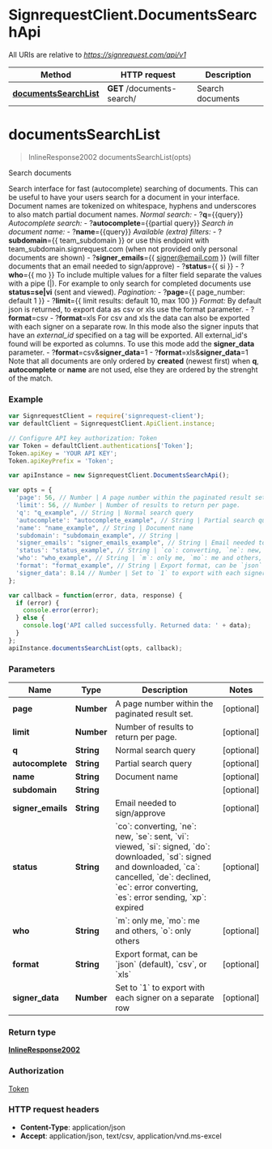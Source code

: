 # SignrequestClient.DocumentsSearchApi

All URIs are relative to *https://signrequest.com/api/v1*

Method | HTTP request | Description
------------- | ------------- | -------------
[**documentsSearchList**](DocumentsSearchApi.md#documentsSearchList) | **GET** /documents-search/ | Search documents


<a name="documentsSearchList"></a>
# **documentsSearchList**
> InlineResponse2002 documentsSearchList(opts)

Search documents

Search interface for fast (autocomplete) searching of documents.  This can be useful to have your users search for a document in your interface.  Document names are tokenized on whitespace, hyphens and underscores to also match partial document names.  *Normal search:*  - ?**q**&#x3D;{{query}}  *Autocomplete search:*  - ?**autocomplete**&#x3D;{{partial query}}  *Search in document name:*  - ?**name**&#x3D;{{query}}  *Available (extra) filters:*  - ?**subdomain**&#x3D;{{ team_subdomain }} or use this endpoint with team_subdomain.signrequest.com (when not provided only personal documents are shown) - ?**signer_emails**&#x3D;{{ signer@email.com }} (will filter documents that an email needed to sign/approve) - ?**status**&#x3D;{{ si }} - ?**who**&#x3D;{{ mo }}  To include multiple values for a filter field separate the values with a pipe (|). For example to only search for completed documents use **status&#x3D;se|vi** (sent and viewed).  *Pagination:*  - ?**page**&#x3D;{{ page_number: default 1 }} - ?**limit**&#x3D;{{ limit results: default 10, max 100 }}  *Format:*  By default json is returned, to export data as csv or xls use the format parameter.  - ?**format**&#x3D;csv - ?**format**&#x3D;xls  For csv and xls the data can also be exported with each signer on a separate row. In this mode also the signer inputs that have an *external_id* specified on a tag will be exported. All external_id&#39;s found will be exported as columns. To use this mode add the **signer_data** parameter.  - ?**format**&#x3D;csv&amp;**signer_data**&#x3D;1 - ?**format**&#x3D;xls&amp;**signer_data**&#x3D;1  Note that all documents are only ordered by **created** (newest first) when **q**, **autocomplete** or **name** are not used, else they are ordered by the strenght of the match.

### Example
```javascript
var SignrequestClient = require('signrequest-client');
var defaultClient = SignrequestClient.ApiClient.instance;

// Configure API key authorization: Token
var Token = defaultClient.authentications['Token'];
Token.apiKey = 'YOUR API KEY';
Token.apiKeyPrefix = 'Token';

var apiInstance = new SignrequestClient.DocumentsSearchApi();

var opts = { 
  'page': 56, // Number | A page number within the paginated result set.
  'limit': 56, // Number | Number of results to return per page.
  'q': "q_example", // String | Normal search query
  'autocomplete': "autocomplete_example", // String | Partial search query
  'name': "name_example", // String | Document name
  'subdomain': "subdomain_example", // String | 
  'signer_emails': "signer_emails_example", // String | Email needed to sign/approve
  'status': "status_example", // String | `co`: converting, `ne`: new, `se`: sent, `vi`: viewed, `si`: signed, `do`: downloaded, `sd`: signed and downloaded, `ca`: cancelled, `de`: declined, `ec`: error converting, `es`: error sending, `xp`: expired
  'who': "who_example", // String | `m`: only me, `mo`: me and others, `o`: only others
  'format': "format_example", // String | Export format, can be `json` (default), `csv`, or `xls`
  'signer_data': 8.14 // Number | Set to `1` to export with each signer on a separate row
};

var callback = function(error, data, response) {
  if (error) {
    console.error(error);
  } else {
    console.log('API called successfully. Returned data: ' + data);
  }
};
apiInstance.documentsSearchList(opts, callback);
```

### Parameters

Name | Type | Description  | Notes
------------- | ------------- | ------------- | -------------
 **page** | **Number**| A page number within the paginated result set. | [optional] 
 **limit** | **Number**| Number of results to return per page. | [optional] 
 **q** | **String**| Normal search query | [optional] 
 **autocomplete** | **String**| Partial search query | [optional] 
 **name** | **String**| Document name | [optional] 
 **subdomain** | **String**|  | [optional] 
 **signer_emails** | **String**| Email needed to sign/approve | [optional] 
 **status** | **String**| &#x60;co&#x60;: converting, &#x60;ne&#x60;: new, &#x60;se&#x60;: sent, &#x60;vi&#x60;: viewed, &#x60;si&#x60;: signed, &#x60;do&#x60;: downloaded, &#x60;sd&#x60;: signed and downloaded, &#x60;ca&#x60;: cancelled, &#x60;de&#x60;: declined, &#x60;ec&#x60;: error converting, &#x60;es&#x60;: error sending, &#x60;xp&#x60;: expired | [optional] 
 **who** | **String**| &#x60;m&#x60;: only me, &#x60;mo&#x60;: me and others, &#x60;o&#x60;: only others | [optional] 
 **format** | **String**| Export format, can be &#x60;json&#x60; (default), &#x60;csv&#x60;, or &#x60;xls&#x60; | [optional] 
 **signer_data** | **Number**| Set to &#x60;1&#x60; to export with each signer on a separate row | [optional] 

### Return type

[**InlineResponse2002**](InlineResponse2002.md)

### Authorization

[Token](../README.md#Token)

### HTTP request headers

 - **Content-Type**: application/json
 - **Accept**: application/json, text/csv, application/vnd.ms-excel

